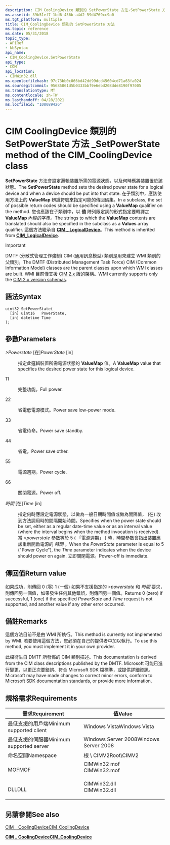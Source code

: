 ```yaml
---
description: CIM_CoolingDevice 類別的 SetPowerState 方法-SetPowerState 方法會設定邏輯裝置所需的電源狀態，以及何時應將裝置置於該狀態。
ms.assetid: 39b51ef7-1bd6-456b-a4d2-59d4769cc9a0
ms.tgt_platform: multiple
title: CIM_CoolingDevice 類別的 SetPowerState 方法
ms.topic: reference
ms.date: 05/31/2018
topic_type:
- APIRef
- kbSyntax
api_name:
- CIM_CoolingDevice.SetPowerState
api_type:
- COM
api_location:
- CIMWin32.dll
ms.openlocfilehash: 97c73bb0c066bd42dd99dcd45604cd71a63fa024
ms.sourcegitcommit: 95685061d5b0333bbf9e6ebd208dde8190f97005
ms.translationtype: MT
ms.contentlocale: zh-TW
ms.lasthandoff: 04/28/2021
ms.locfileid: "108089426"
---
```

# <a name="setpowerstate-method-of-the-cim_coolingdevice-class"></a><span data-ttu-id="235fd-103">CIM CoolingDevice 類別的 SetPowerState 方法 \_</span><span class="sxs-lookup"><span data-stu-id="235fd-103">SetPowerState method of the CIM\_CoolingDevice class</span></span>

<span data-ttu-id="235fd-104">**SetPowerState** 方法會設定邏輯裝置所需的電源狀態，以及何時應將裝置置於該狀態。</span><span class="sxs-lookup"><span data-stu-id="235fd-104">The **SetPowerState** method sets the desired power state for a logical device and when a device should be put into that state.</span></span> <span data-ttu-id="235fd-105">在子類別中，應該使用方法上的 **ValueMap** 辨識符號來指定可能的傳回碼集。</span><span class="sxs-lookup"><span data-stu-id="235fd-105">In a subclass, the set of possible return codes should be specified using a **ValueMap** qualifier on the method.</span></span> <span data-ttu-id="235fd-106">您也應該在子類別中，以 **值** 陣列限定詞的形式指定要轉譯之 **ValueMap** 內容的字串。</span><span class="sxs-lookup"><span data-stu-id="235fd-106">The strings to which the **ValueMap** contents are translated should also be specified in the subclass as a **Values** array qualifier.</span></span> <span data-ttu-id="235fd-107">這個方法繼承自 [**CIM \_ LogicalDevice**](cim-logicaldevice.md)。</span><span class="sxs-lookup"><span data-stu-id="235fd-107">This method is inherited from [**CIM\_LogicalDevice**](cim-logicaldevice.md).</span></span>

> [!IMPORTANT]
> <span data-ttu-id="235fd-108">DMTF (分散式管理工作強制) CIM (通用訊息模型) 類別是用來建立 WMI 類別的父類別。</span><span class="sxs-lookup"><span data-stu-id="235fd-108">The DMTF (Distributed Management Task Force) CIM (Common Information Model) classes are the parent classes upon which WMI classes are built.</span></span> <span data-ttu-id="235fd-109">WMI 目前僅支援 [CIM 2.x 版的架構](https://dmtf.org/standards/cim/schemas)。</span><span class="sxs-lookup"><span data-stu-id="235fd-109">WMI currently supports only the [CIM 2.x version schemas](https://dmtf.org/standards/cim/schemas).</span></span>

 

## <a name="syntax"></a><span data-ttu-id="235fd-110">語法</span><span class="sxs-lookup"><span data-stu-id="235fd-110">Syntax</span></span>


```mof
uint32 SetPowerState(
  [in] uint16   PowerState,
  [in] datetime Time
);
```



## <a name="parameters"></a><span data-ttu-id="235fd-111">參數</span><span class="sxs-lookup"><span data-stu-id="235fd-111">Parameters</span></span>

<dl> <dt>

<span data-ttu-id="235fd-112">*>Powerstate* \[在\]</span><span class="sxs-lookup"><span data-stu-id="235fd-112">*PowerState* \[in\]</span></span>
</dt> <dd>

<span data-ttu-id="235fd-113">指定此邏輯裝置所需電源狀態的 **ValueMap** 值。</span><span class="sxs-lookup"><span data-stu-id="235fd-113">A **ValueMap** value that specifies the desired power state for this logical device.</span></span>

<dt>

<span data-ttu-id="235fd-114">1</span><span class="sxs-lookup"><span data-stu-id="235fd-114">1</span></span>
</dt> <dd>

<span data-ttu-id="235fd-115">完整功能。</span><span class="sxs-lookup"><span data-stu-id="235fd-115">Full power.</span></span>

</dd> <dt>

<span data-ttu-id="235fd-116">2</span><span class="sxs-lookup"><span data-stu-id="235fd-116">2</span></span>
</dt> <dd>

<span data-ttu-id="235fd-117">省電低電源模式。</span><span class="sxs-lookup"><span data-stu-id="235fd-117">Power save   low-power mode.</span></span>

</dd> <dt>

<span data-ttu-id="235fd-118">3</span><span class="sxs-lookup"><span data-stu-id="235fd-118">3</span></span>
</dt> <dd>

<span data-ttu-id="235fd-119">省電待命。</span><span class="sxs-lookup"><span data-stu-id="235fd-119">Power save   standby.</span></span>

</dd> <dt>

<span data-ttu-id="235fd-120">4</span><span class="sxs-lookup"><span data-stu-id="235fd-120">4</span></span>
</dt> <dd>

<span data-ttu-id="235fd-121">省電。</span><span class="sxs-lookup"><span data-stu-id="235fd-121">Power save   other.</span></span>

</dd> <dt>

<span data-ttu-id="235fd-122">5</span><span class="sxs-lookup"><span data-stu-id="235fd-122">5</span></span>
</dt> <dd>

<span data-ttu-id="235fd-123">電源週期。</span><span class="sxs-lookup"><span data-stu-id="235fd-123">Power cycle.</span></span>

</dd> <dt>

<span data-ttu-id="235fd-124">6</span><span class="sxs-lookup"><span data-stu-id="235fd-124">6</span></span>
</dt> <dd>

<span data-ttu-id="235fd-125">關閉電源。</span><span class="sxs-lookup"><span data-stu-id="235fd-125">Power off.</span></span>

</dd> </dl> </dd> <dt>

<span data-ttu-id="235fd-126">*時間* \[在\]</span><span class="sxs-lookup"><span data-stu-id="235fd-126">*Time* \[in\]</span></span>
</dt> <dd>

<span data-ttu-id="235fd-127">指定何時應設定電源狀態，以做為一般日期時間值或做為間隔值， (在) 收到方法調用時的間隔開始時間。</span><span class="sxs-lookup"><span data-stu-id="235fd-127">Specifies when the power state should be set, either as a regular date-time value or as an interval value (where the interval begins when the method invocation is received).</span></span> <span data-ttu-id="235fd-128">當 *>powerstate* 參數等於 5 ( 「電源週期」 ) 時，時間參數會指出裝置應該重新開啟電源的 *時間* 。</span><span class="sxs-lookup"><span data-stu-id="235fd-128">When the *PowerState* parameter is equal to 5 ("Power Cycle"), the *Time* parameter indicates when the device should power on again.</span></span> <span data-ttu-id="235fd-129">立即關閉電源。</span><span class="sxs-lookup"><span data-stu-id="235fd-129">Power-off is immediate.</span></span>

</dd> </dl>

## <a name="return-value"></a><span data-ttu-id="235fd-130">傳回值</span><span class="sxs-lookup"><span data-stu-id="235fd-130">Return value</span></span>

<span data-ttu-id="235fd-131">如果成功，則傳回 0 (零) 1 (一個) 如果不支援指定的 *>powerstate* 和 *時間* 要求，則傳回另一個值，如果發生任何其他錯誤，則傳回另一個值。</span><span class="sxs-lookup"><span data-stu-id="235fd-131">Returns 0 (zero) if successful, 1 (one) if the specified *PowerState* and *Time* request is not supported, and another value if any other error occurred.</span></span>

## <a name="remarks"></a><span data-ttu-id="235fd-132">備註</span><span class="sxs-lookup"><span data-stu-id="235fd-132">Remarks</span></span>

<span data-ttu-id="235fd-133">這個方法目前不是由 WMI 所執行。</span><span class="sxs-lookup"><span data-stu-id="235fd-133">This method is currently not implemented by WMI.</span></span> <span data-ttu-id="235fd-134">若要使用這個方法，您必須在自己的提供者中加以執行。</span><span class="sxs-lookup"><span data-stu-id="235fd-134">To use this method, you must implement it in your own provider.</span></span>

<span data-ttu-id="235fd-135">此檔衍生自 DMTF 所發佈的 CIM 類別描述。</span><span class="sxs-lookup"><span data-stu-id="235fd-135">This documentation is derived from the CIM class descriptions published by the DMTF.</span></span> <span data-ttu-id="235fd-136">Microsoft 可能已進行變更，以更正次要錯誤、符合 Microsoft SDK 檔標準，或提供詳細資訊。</span><span class="sxs-lookup"><span data-stu-id="235fd-136">Microsoft may have made changes to correct minor errors, conform to Microsoft SDK documentation standards, or provide more information.</span></span>

## <a name="requirements"></a><span data-ttu-id="235fd-137">規格需求</span><span class="sxs-lookup"><span data-stu-id="235fd-137">Requirements</span></span>



| <span data-ttu-id="235fd-138">需求</span><span class="sxs-lookup"><span data-stu-id="235fd-138">Requirement</span></span> | <span data-ttu-id="235fd-139">值</span><span class="sxs-lookup"><span data-stu-id="235fd-139">Value</span></span> |
|-------------------------------------|-----------------------------------------------------------------------------------------|
| <span data-ttu-id="235fd-140">最低支援的用戶端</span><span class="sxs-lookup"><span data-stu-id="235fd-140">Minimum supported client</span></span><br/> | <span data-ttu-id="235fd-141">Windows Vista</span><span class="sxs-lookup"><span data-stu-id="235fd-141">Windows Vista</span></span><br/>                                                                |
| <span data-ttu-id="235fd-142">最低支援的伺服器</span><span class="sxs-lookup"><span data-stu-id="235fd-142">Minimum supported server</span></span><br/> | <span data-ttu-id="235fd-143">Windows Server 2008</span><span class="sxs-lookup"><span data-stu-id="235fd-143">Windows Server 2008</span></span><br/>                                                          |
| <span data-ttu-id="235fd-144">命名空間</span><span class="sxs-lookup"><span data-stu-id="235fd-144">Namespace</span></span><br/>                | <span data-ttu-id="235fd-145">根 \\ CIMV2</span><span class="sxs-lookup"><span data-stu-id="235fd-145">Root\\CIMV2</span></span><br/>                                                                  |
| <span data-ttu-id="235fd-146">MOF</span><span class="sxs-lookup"><span data-stu-id="235fd-146">MOF</span></span><br/>                      | <dl> <span data-ttu-id="235fd-147"><dt>CIMWin32 mof</dt></span><span class="sxs-lookup"><span data-stu-id="235fd-147"><dt>CIMWin32.mof</dt></span></span> </dl> |
| <span data-ttu-id="235fd-148">DLL</span><span class="sxs-lookup"><span data-stu-id="235fd-148">DLL</span></span><br/>                      | <dl> <span data-ttu-id="235fd-149"><dt>CIMWin32.dll</dt></span><span class="sxs-lookup"><span data-stu-id="235fd-149"><dt>CIMWin32.dll</dt></span></span> </dl> |



## <a name="see-also"></a><span data-ttu-id="235fd-150">另請參閱</span><span class="sxs-lookup"><span data-stu-id="235fd-150">See also</span></span>

<dl> <dt>

[<span data-ttu-id="235fd-151">CIM \_ CoolingDevice</span><span class="sxs-lookup"><span data-stu-id="235fd-151">CIM\_CoolingDevice</span></span>](setpowerstate-method-in-class-cim-coolingdevice.md)
</dt> <dt>

[<span data-ttu-id="235fd-152">**CIM \_ CoolingDevice**</span><span class="sxs-lookup"><span data-stu-id="235fd-152">**CIM\_CoolingDevice**</span></span>](cim-coolingdevice.md)
</dt> </dl>

 

 




